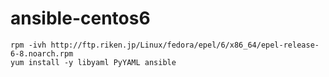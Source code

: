ansible-centos6
===============

    rpm -ivh http://ftp.riken.jp/Linux/fedora/epel/6/x86_64/epel-release-6-8.noarch.rpm
    yum install -y libyaml PyYAML ansible
